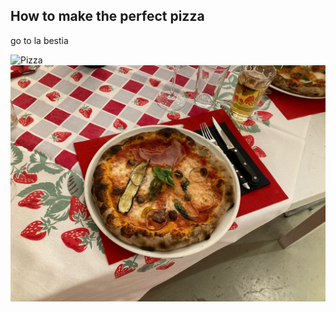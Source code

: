 ## How to make the perfect pizza

go to la bestia


![Pizza](https://labestia-luzern.ch/site/templates/dist/assets/img/header-right-bg.jpg "Pizza")
![Pizza Real](./pizza.jpg "Pizza Real")
